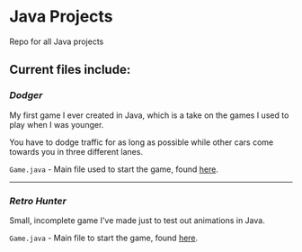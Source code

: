 # Java Projects
Repo for all Java projects

## Current files include:

### *Dodger*
My first game I ever created in Java, which is a take on the games I used to play when I was younger.

You have to dodge traffic for as long as possible while other cars come towards you in three different lanes.

`Game.java` \- Main file used to start the game, found [here][1].

---

### *Retro Hunter*
Small, incomplete game I've made just to test out animations in Java.

`Game.java` \- Main file to start the game, found [here][2].

[1]: https://github.com/chapmankyle/java-projects/blob/master/Dodger/src/com/chaps/Dodger/Game.java
[2]: https://github.com/chapmankyle/java-projects/blob/master/Retro%20Hunter/src/com/chaps/RetroHunter/Game.java

